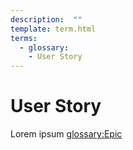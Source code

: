 ```yaml
---
description:  ""
template: term.html
terms:
  - glossary: 
    - User Story
---
```


# User Story

Lorem ipsum  <glossary:Epic> 
